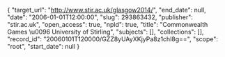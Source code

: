 {
  "target_url": "http://www.stir.ac.uk/glasgow2014/", 
  "end_date": null, 
  "date": "2006-01-01T12:00:00", 
  "slug": 293863432, 
  "publisher": "stir.ac.uk", 
  "open_access": true, 
  "npld": true, 
  "title": "Commonwealth Games \u0096 University of Stirling", 
  "subjects": [], 
  "collections": [], 
  "record_id": "20060101T120000/GZZ8yUAyXKjyPa8z1chl8g==", 
  "scope": "root", 
  "start_date": null
}

